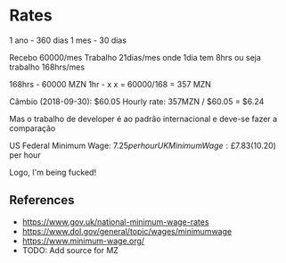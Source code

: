 # Rates

1 ano - 360 dias
1 mes - 30 dias

Recebo 60000/mes
Trabalho 21dias/mes onde 1dia tem 8hrs ou seja trabalho 168hrs/mes

168hrs - 60000 MZN
1hr - x
x = 60000/168 = 357 MZN

Câmbio (2018-09-30): $60.05
Hourly rate: 357MZN / $60.05 = $6.24

Mas o trabalho de developer é ao padrão internacional e deve-se fazer a comparação

US Federal Minimum Wage: $7.25 per hour
UK Minimum Wage: £7.83 ($10.20) per hour

Logo, I'm being fucked!

## References

- https://www.gov.uk/national-minimum-wage-rates
- https://www.dol.gov/general/topic/wages/minimumwage
- https://www.minimum-wage.org/
- TODO: Add source for MZ
